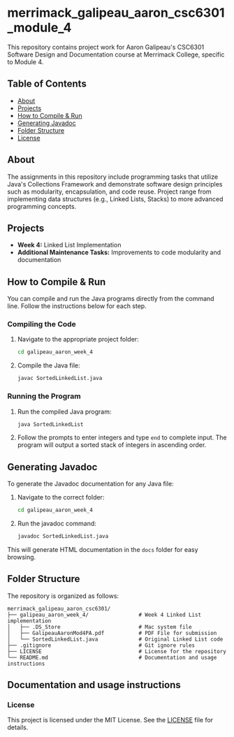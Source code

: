 # merrimack_galipeau_aaron_csc6301_module_4

This repository contains project work for Aaron Galipeau's CSC6301 Software Design and Documentation course at Merrimack College, specific to Module 4.

## Table of Contents
- [About](#about)
- [Projects](#projects)
- [How to Compile & Run](#how-to-compile--run)
- [Generating Javadoc](#generating-javadoc)
- [Folder Structure](#folder-structure)
- [License](#license)

## About
The assignments in this repository include programming tasks that utilize Java's Collections Framework and demonstrate software design principles such as modularity, encapsulation, and code reuse. Project range from implementing data structures (e.g., Linked Lists, Stacks) to more advanced programming concepts.

## Projects
- **Week 4:** Linked List Implementation
- **Additional Maintenance Tasks:** Improvements to code modularity and documentation

## How to Compile & Run
You can compile and run the Java programs directly from the command line. Follow the instructions below for each step.

### Compiling the Code
1. Navigate to the appropriate project folder:
    ```bash
    cd galipeau_aaron_week_4
    ```
2. Compile the Java file:
    ```bash
    javac SortedLinkedList.java
    ```

### Running the Program
1. Run the compiled Java program:
    ```bash
    java SortedLinkedList
    ```
2. Follow the prompts to enter integers and type `end` to complete input. The program will output a sorted stack of integers in ascending order.

## Generating Javadoc
To generate the Javadoc documentation for any Java file:
1. Navigate to the correct folder:
    ```bash
    cd galipeau_aaron_week_4
    ```
2. Run the javadoc command:
    ```bash
    javadoc SortedLinkedList.java
    ```
This will generate HTML documentation in the `docs` folder for easy browsing.

## Folder Structure
The repository is organized as follows:
```
merrimack_galipeau_aaron_csc6301/
├── galipeau_aaron_week_4/                # Week 4 Linked List implementation
│   ├── .DS_Store                         # Mac system file
│   ├── GalipeauAaronMod4PA.pdf           # PDF File for submission
│   └── SortedLinkedList.java             # Original Linked List code
├── .gitignore                            # Git ignore rules
├── LICENSE                               # License for the repository
└── README.md                             # Documentation and usage instructions

```
## Documentation and usage instructions
### License
This project is licensed under the MIT License. See the [LICENSE](LICENSE) file for details.
